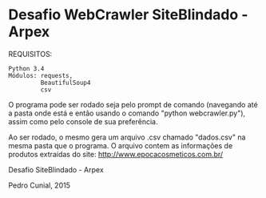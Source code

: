 # Desafio WebCrawler SiteBlindado - Arpex

REQUISITOS:

    Python 3.4
    Módulos: requests,
             BeautifulSoup4
             csv 

O programa pode ser rodado seja pelo prompt de comando (navegando até a pasta onde está e então usando o comando "python webcrawler.py"), assim como pelo console de sua preferência.

Ao ser rodado, o mesmo gera um arquivo .csv chamado "dados.csv" na mesma pasta que o programa. O arquivo contem as informações de produtos extraídas do site: http://www.epocacosmeticos.com.br/

Desafio SiteBlindado - Arpex

Pedro Cunial, 2015
